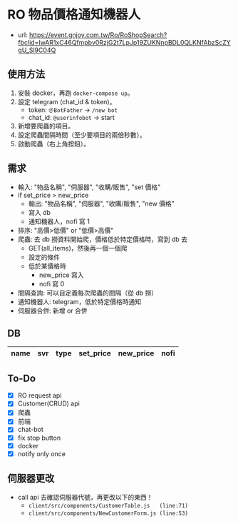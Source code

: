# RO 物品價格通知機器人

- url: https://event.gnjoy.com.tw/Ro/RoShopSearch?fbclid=IwAR1xC46Qfmpbv0RzjG2t7LpJp19ZUKNnpBDL0QLKNfAbzScZYgU_Sl9C04Q

## 使用方法

1. 安裝 docker，再跑 `docker-compose up`。
2. 設定 telegram (chat_id & token)。
   - token: `＠BotFather` -> `/new bot`
   - chat_id: `@userinfobot` -> start
3. 新增要爬蟲的項目。
4. 設定爬蟲間隔時間（至少要項目的兩倍秒數）。
5. 啟動爬蟲（右上角按鈕）。

## 需求

- 輸入: "物品名稱", "伺服器", "收購/販售", "set 價格"
- if set_price > new_price
  - 輸出: "物品名稱", "伺服器", "收購/販售", "new 價格"
  - 寫入 db
  - 通知機器人，nofi 寫 1
- 排序: "高價>低價" or "低價>高價"
- 爬蟲: 去 db 撈資料開始爬，價格低於特定價格時，寫到 db 去
  - GET(all_items)，然後再一個一個爬
  - 設定的條件
  - 低於某價格時
    - new_price 寫入
    - nofi 寫 0
- 間隔查詢: 可以自定義每次爬蟲的間隔（從 db 撈）
- 通知機器人: telegram，低於特定價格時通知
- 伺服器合併: 新增 or 合併

## DB

| name | svr | type | set_price | new_price | nofi |
| ---- | --- | ---- | --------- | --------- | ---- |

## To-Do

- [x] RO request api
- [x] Customer(CRUD) api
- [x] 爬蟲
- [x] 前端
- [x] chat-bot
- [x] fix stop button
- [x] docker
- [x] notify only once

## 伺服器更改

- call api 去確認伺服器代號，再更改以下的東西！
  - `client/src/components/CustomerTable.js   (line:71)`
  - `client/src/components/NewCustomerForm.js (line:53)`

